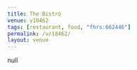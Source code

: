 ```yaml
---
title: The Bistro
venue: v18462
tags: [restaurant, food, "fhrs:662446"]
permalink: /v/18462/
layout: venue
---
```

null
